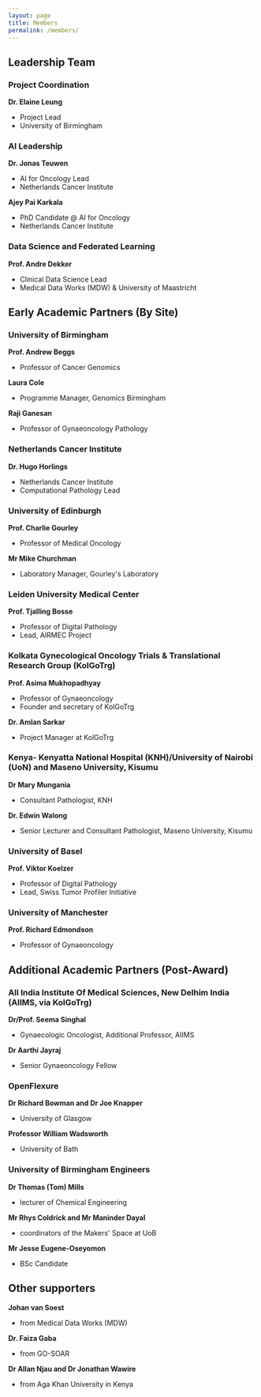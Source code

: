 ```yaml
---
layout: page
title: Members
permalink: /members/
---
```


<div class="member-section">
  <h2>Leadership Team</h2>

  <div class="member-info">
    <h3>Project Coordination</h3>
    <strong>Dr. Elaine Leung</strong>
    <ul>
      <li>Project Lead</li>
      <li>University of Birmingham</li>
    </ul>
  </div>

  <div class="member-info">
    <h3>AI Leadership</h3>
    <strong>Dr. Jonas Teuwen</strong>
    <ul>
      <li>AI for Oncology Lead</li>
      <li>Netherlands Cancer Institute</li>
    </ul>
  </div>

  <div class="member-info">
    <strong>Ajey Pai Karkala</strong>
    <ul>
      <li>PhD Candidate @ AI for Oncology</li>
      <li>Netherlands Cancer Institute</li>
    </ul>
  </div>

  <div class="member-info">
    <h3>Data Science and Federated Learning</h3>
    <strong>Prof. Andre Dekker</strong>
    <ul>
      <li>Clinical Data Science Lead</li>
      <li>Medical Data Works (MDW) & University of Maastricht</li>
    </ul>
  </div>
</div>

<div class="member-section">
  <h2>Early Academic Partners (By Site)</h2>

  <div class="member-info">
    <h3>University of Birmingham</h3>
    <strong>Prof. Andrew Beggs</strong>
    <ul>
      <li>Professor of Cancer Genomics</li>
    </ul>
  </div>

  <div class="member-info">
    <strong>Laura Cole</strong>
    <ul>
      <li>Programme Manager, Genomics Birmingham</li>
    </ul>
  </div>

  <div class="member-info">
    <strong>Raji Ganesan</strong>
    <ul>
      <li>Professor of Gynaeoncology Pathology</li>
    </ul>
  </div>

  <div class="member-info">
    <h3>Netherlands Cancer Institute</h3>
    <strong>Dr. Hugo Horlings</strong>
    <ul>
      <li>Netherlands Cancer Institute</li>
      <li>Computational Pathology Lead</li>
    </ul>
  </div>

  <div class="member-info">
    <h3>University of Edinburgh</h3>
    <strong>Prof. Charlie Gourley</strong>
    <ul>
      <li>Professor of Medical Oncology</li>
    </ul>
  </div>

  <div class="member-info">
    <strong>Mr Mike Churchman</strong>
    <ul>
      <li>Laboratory Manager, Gourley's Laboratory</li>
    </ul>
  </div>

  <div class="member-info">
    <h3>Leiden University Medical Center</h3>
    <strong>Prof. Tjalling Bosse</strong>
    <ul>
      <li>Professor of Digital Pathology</li>
      <li>Lead, AIRMEC Project</li>
    </ul>
  </div>

  <div class="member-info">
    <h3>Kolkata Gynecological Oncology Trials & Translational Research Group (KolGoTrg)</h3>
    <strong>Prof. Asima Mukhopadhyay</strong>
    <ul>
      <li>Professor of Gynaeoncology</li>
      <li>Founder and secretary of KolGoTrg</li>
    </ul>
  </div>

  <div class="member-info">
    <strong>Dr. Amlan Sarkar</strong>
    <ul>
      <li>Project Manager at KolGoTrg</li>
    </ul>
  </div>

  <div class="member-info">
    <h3>Kenya- Kenyatta National Hospital (KNH)/University of Nairobi (UoN) and Maseno University, Kisumu</h3>
    <strong>Dr Mary Mungania</strong>
    <ul>
      <li>Consultant Pathologist, KNH</li>
    </ul>
  </div>

  <div class="member-info">
    <strong>Dr. Edwin Walong</strong>
    <ul>
      <li>Senior Lecturer and Consultant Pathologist, Maseno University, Kisumu</li>
    </ul>
  </div>

  <div class="member-info">
    <h3>University of Basel</h3>
    <strong>Prof. Viktor Koelzer</strong>
    <ul>
      <li>Professor of Digital Pathology</li>
      <li>Lead, Swiss Tumor Profiler Initiative</li>
    </ul>
  </div>

  <div class="member-info">
    <h3>University of Manchester</h3>
    <strong>Prof. Richard Edmondson</strong>
    <ul>
      <li>Professor of Gynaeoncology</li>
    </ul>
  </div>
</div>

<div class="member-section">
  <h2>Additional Academic Partners (Post-Award)</h2>

  <div class="member-info">
    <h3>All India Institute Of Medical Sciences, New Delhim India (AIIMS, via KolGoTrg)</h3>
    <strong>Dr/Prof. Seema Singhal</strong>
    <ul>
      <li>Gynaecologic Oncologist, Additional Professor, AIIMS</li>
    </ul>
  </div>

  <div class="member-info">
    <strong>Dr Aarthi Jayraj</strong>
    <ul>
      <li>Senior Gynaeoncology Fellow</li>
    </ul>
  </div>

  <div class="member-info">
    <h3>OpenFlexure</h3>
    <strong>Dr Richard Bowman and Dr Joe Knapper</strong>
    <ul>
      <li>University of Glasgow</li>
    </ul>
  </div>

  <div class="member-info">
    <strong>Professor William Wadsworth</strong>
    <ul>
      <li>University of Bath</li>
    </ul>
  </div>

  <div class="member-info">
    <h3>University of Birmingham Engineers</h3>
    <strong>Dr Thomas (Tom) Mills</strong>
    <ul>
      <li>lecturer of Chemical Engineering</li>
    </ul>
  </div>

  <div class="member-info">
    <strong>Mr Rhys Coldrick and Mr Maninder Dayal</strong>
    <ul>
      <li>coordinators of the Makers' Space at UoB</li>
    </ul>
  </div>

  <div class="member-info">
    <strong>Mr Jesse Eugene-Oseyomon</strong>
    <ul>
      <li>BSc Candidate</li>
    </ul>
  </div>
</div>

<div class="member-section">
  <h2>Other supporters</h2>

  <div class="member-info">
    <strong>Johan van Soest</strong>
    <ul>
      <li>from Medical Data Works (MDW)</li>
    </ul>
  </div>

  <div class="member-info">
    <strong>Dr. Faiza Gaba</strong>
    <ul>
      <li>from GO-SOAR</li>
    </ul>
  </div>

  <div class="member-info">
    <strong>Dr Allan Njau and Dr Jonathan Wawire</strong>
    <ul>
      <li>from Aga Khan University in Kenya</li>
    </ul>
  </div>
</div>



